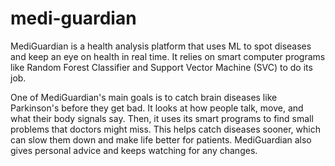 # medi-guardian
MediGuardian is a health analysis platform that uses ML to spot diseases and keep an eye on health in real time. It relies on smart computer programs like Random Forest Classifier and Support Vector Machine (SVC) to do its job.

One of MediGuardian's main goals is to catch brain diseases like Parkinson's before they get bad. It looks at how people talk, move, and what their body signals say. Then, it uses its smart programs to find small problems that doctors might miss. This helps catch diseases sooner, which can slow them down and make life better for patients. MediGuardian also gives personal advice and keeps watching for any changes.

